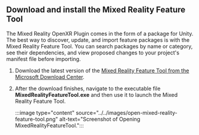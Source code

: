 ## Download and install the Mixed Reality Feature Tool

The Mixed Reality OpenXR Plugin comes in the form of a package for Unity. The best way to discover, update, and import feature packages is with the Mixed Reality Feature Tool. You can search packages by name or category, see their dependencies, and view proposed changes to your project's manifest file before importing.

1. Download the latest version of the [Mixed Reality Feature Tool from the Microsoft Download Center](https://aka.ms/MRFeatureTool).
1. After the download finishes, navigate to the executable file **MixedRealityFeatureTool.exe** and then use it to launch the Mixed Reality Feature Tool.

    :::image type="content" source="../../images/open-mixed-reality-feature-tool.png" alt-text="Screenshot of Opening MixedRealityFeatureTool.":::